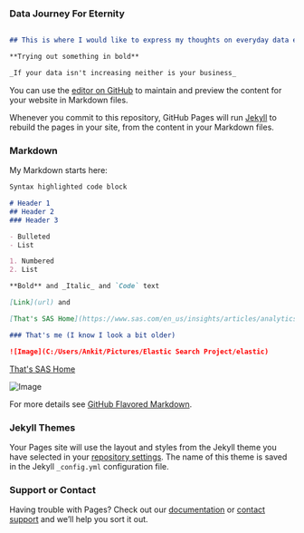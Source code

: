 ### Data Journey For Eternity
```Markdown

## This is where I would like to express my thoughts on everyday data encounters.

**Trying out something in bold**

_If your data isn't increasing neither is your business_

```
You can use the [editor on GitHub](https://github.com/Ankit-Dwivedii/DataJourney-For-Eternity/edit/master/README.md) to maintain and preview the content for your website in Markdown files.

Whenever you commit to this repository, GitHub Pages will run [Jekyll](https://jekyllrb.com/) to rebuild the pages in your site, from the content in your Markdown files.

### Markdown

My Markdown starts here: 

```Markdown
Syntax highlighted code block

# Header 1
## Header 2
### Header 3

- Bulleted
- List

1. Numbered
2. List

**Bold** and _Italic_ and `Code` text

[Link](url) and 

[That's SAS Home](https://www.sas.com/en_us/insights/articles/analytics/concussion--alan-schwarz-crunches-numbers-and-breaks-a-scandal-w.html#/)

### That's me (I know I look a bit older)

![Image](C:/Users/Ankit/Pictures/Elastic Search Project/elastic)


```

[That's SAS Home](https://www.sas.com/en_us/insights/articles/analytics/concussion--alan-schwarz-crunches-numbers-and-breaks-a-scandal-w.html#/)


![Image](C:\Users\ab\Pictures\Wallpapers\Desktop-quote-wallpapers-HD-pictures-photos)

For more details see [GitHub Flavored Markdown](https://guides.github.com/features/mastering-markdown/).

### Jekyll Themes

Your Pages site will use the layout and styles from the Jekyll theme you have selected in your [repository settings](https://github.com/Ankit-Dwivedii/DataJourney-For-Eternity/settings). The name of this theme is saved in the Jekyll `_config.yml` configuration file.

### Support or Contact

Having trouble with Pages? Check out our [documentation](https://help.github.com/categories/github-pages-basics/) or [contact support](https://github.com/contact) and we’ll help you sort it out.
